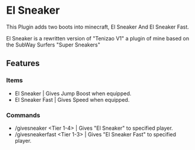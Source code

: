 # El Sneaker

This Plugin adds two boots into minecraft, El Sneaker And El Sneaker Fast.

El Sneaker is a rewritten version of "Tenizao V1" a plugin of mine based on the SubWay Surfers "Super Sneakers"


## Features
### Items
- El Sneaker | Gives Jump Boost when equipped.
- El Sneaker Fast | Gives Speed when equipped.
### Commands
- /givesneaker <Tier 1-4> <playername> | Gives "El Sneaker" to specified player.
- /givesneakerfast <Tier 1-3> <playername> | Gives "El Sneaker Fast" to specified player.

